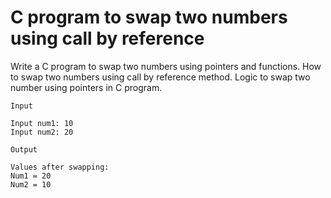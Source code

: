 # C program to swap two numbers using call by reference

Write a C program to swap two numbers using pointers and functions. How to swap two numbers using call by reference method. Logic to swap two number using pointers in C program.


```
Input

Input num1: 10
Input num2: 20

Output

Values after swapping:
Num1 = 20
Num2 = 10
```
